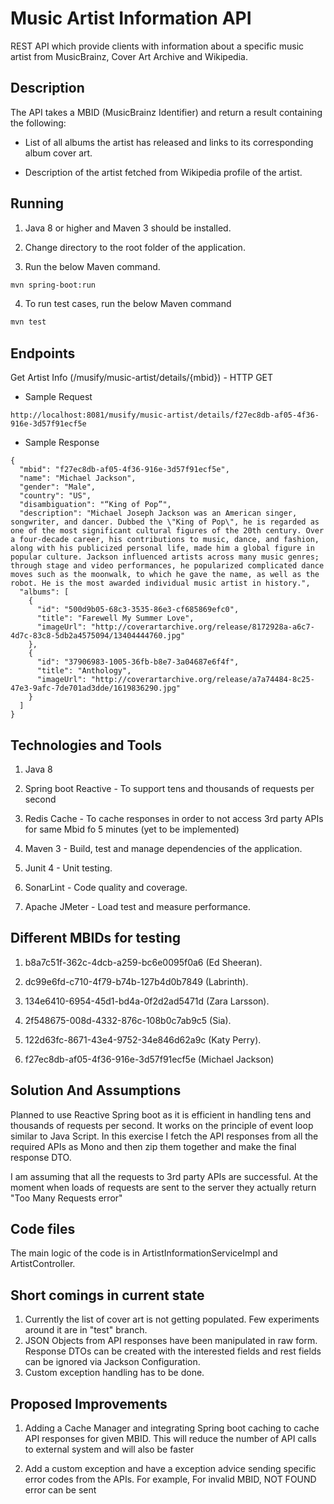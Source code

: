 # Music Artist Information API 

REST API which provide clients with information about a specific music artist from MusicBrainz, Cover Art Archive and Wikipedia.

## Description

The API takes a MBID (MusicBrainz Identifier) and return a result containing the following:

- List of all albums the artist has released and links to its corresponding album cover art.

- Description of the artist fetched from Wikipedia profile of the artist.

## Running

1. Java 8 or higher and Maven 3 should be installed.

2. Change directory to the root folder of the application.

3. Run the below Maven command.

```bash
mvn spring-boot:run
```
4. To run test cases, run the below Maven command

```bash
mvn test
```

## Endpoints

Get Artist Info (/musify/music-artist/details/{mbid}) - HTTP GET

- Sample Request

```
http://localhost:8081/musify/music-artist/details/f27ec8db-af05-4f36-916e-3d57f91ecf5e
```

- Sample Response

```
{
  "mbid": "f27ec8db-af05-4f36-916e-3d57f91ecf5e",
  "name": "Michael Jackson",
  "gender": "Male",
  "country": "US",
  "disambiguation": "“King of Pop”",
  "description": "Michael Joseph Jackson was an American singer, songwriter, and dancer. Dubbed the \"King of Pop\", he is regarded as one of the most significant cultural figures of the 20th century. Over a four-decade career, his contributions to music, dance, and fashion, along with his publicized personal life, made him a global figure in popular culture. Jackson influenced artists across many music genres; through stage and video performances, he popularized complicated dance moves such as the moonwalk, to which he gave the name, as well as the robot. He is the most awarded individual music artist in history.",
  "albums": [
    {
      "id": "500d9b05-68c3-3535-86e3-cf685869efc0",
      "title": "Farewell My Summer Love",
      "imageUrl": "http://coverartarchive.org/release/8172928a-a6c7-4d7c-83c8-5db2a4575094/13404444760.jpg"
    },
    {
      "id": "37906983-1005-36fb-b8e7-3a04687e6f4f",
      "title": "Anthology",
      "imageUrl": "http://coverartarchive.org/release/a7a74484-8c25-47e3-9afc-7de701ad3dde/1619836290.jpg"
    }
  ]
}
```

## Technologies and Tools

1. Java 8

2. Spring boot Reactive - To support tens and thousands of requests per second

3. Redis Cache - To cache responses in order to not access 3rd party APIs for same Mbid fo 5 minutes (yet to be implemented)

3. Maven 3 - Build, test and manage dependencies of the application.

4. Junit 4 - Unit testing.

5. SonarLint - Code quality and coverage.

6. Apache JMeter - Load test and measure performance.

## Different MBIDs for testing

1. b8a7c51f-362c-4dcb-a259-bc6e0095f0a6 (Ed Sheeran).

2. dc99e6fd-c710-4f79-b74b-127b4d0b7849 (Labrinth).

3. 134e6410-6954-45d1-bd4a-0f2d2ad5471d (Zara Larsson).

4. 2f548675-008d-4332-876c-108b0c7ab9c5 (Sia).

5. 122d63fc-8671-43e4-9752-34e846d62a9c (Katy Perry).

6. f27ec8db-af05-4f36-916e-3d57f91ecf5e (Michael Jackson)

## Solution And Assumptions

Planned to use Reactive Spring boot as it is efficient in handling tens and thousands of requests per second. It works on the principle of event loop similar to Java Script. In this exercise I fetch the API responses from all the required APIs as Mono and then zip them together and make the final response DTO.

I am assuming that all the requests to 3rd party APIs are successful. At the moment when loads of requests are sent to the server they actually return "Too Many Requests error"

## Code files
The main logic of the code is in ArtistInformationServiceImpl and ArtistController.

## Short comings in current state
1. Currently the list of cover art is not getting populated. Few experiments around it are in "test" branch.
2. JSON Objects from API responses have been manipulated in raw form. Response DTOs can be created with the interested fields and rest fields can be ignored via Jackson Configuration.
3. Custom exception handling has to be done.

## Proposed Improvements
1. Adding a Cache Manager and integrating Spring boot caching to cache API responses for given MBID. This will reduce the number of API calls to external system and will also be faster

2. Add a custom exception and have a exception advice sending specific error codes from the APIs. For example, For invalid MBID, NOT FOUND error can be sent
